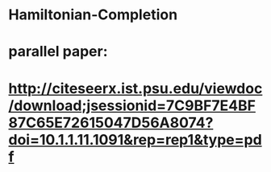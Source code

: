 # Hamiltonian-Completion
# parallel paper:
# http://citeseerx.ist.psu.edu/viewdoc/download;jsessionid=7C9BF7E4BF87C65E72615047D56A8074?doi=10.1.1.11.1091&rep=rep1&type=pdf

